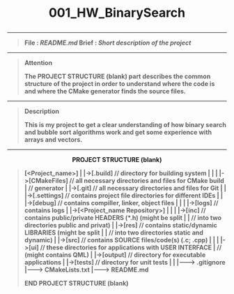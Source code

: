# <p align = center><b>001_HW_BinarySearch<b></p>

-------------------------------------------------------------------------------
> **File**           : _README.md_
> **Brief**          : _Short description of the project_
-------------------------------------------------------------------------------
> **Attention**
> 
> The **PROJECT STRUCTURE (blank)** part describes the common structure of the
> project in order to understand where the code is and where the CMake 
> generator finds the source files.
-------------------------------------------------------------------------------
> **Description**
> 
> This is my project to get a clear understanding of how binary search and 
> bubble sort algorithms work and get some experience with arrays and vectors.
-------------------------------------------------------------------------------

**<p align=center>PROJECT STRUCTURE (blank)</p>**

> [<Project_name>]
>  |
>  |->[.build]           // directory for building system
>  |   |
>  |   |->[CMakeFiles]   // all necessary directories and files for CMake build 
>  |                     // generator
>  |
>  |->[.git]             // all necessary directories and files for Git
>  |
>  |
>  |->[.settings]        // contains project file directories for different IDEs
>  |
>  |
>  |->[debug]            // contains compiller, linker, object files
>  |   |
>  |   |->[logs]         // contains logs
>  |
>  |->[<Project_name Repository>]
>  |   |
>  |   |->[inc]          // contains public/private HEADERS (*.h) (might be split
>  |   |                 // into two directories public and privat)
>  |   |->[res]          // contains static/dynamic LIBRARIES     (might be split
>  |   |                 // into two directories static and dynamic)
>  |   |->[src]          // contains SOURCE files/code(s)   (.с; .cpp)
>  |   |
>  |   |->[ui]           // these directories for applications with USER INTERFACE
>  |                     // (might contains QML)
>  |
>  |->[output]           // directory for executable applications
>  |
>  |->[tests]            // directory for unit tests
>  |
>  |
>  |---> .gitignore
>  |---> CMakeLists.txt
>  |---> README.md
**<p anign=center>END PROJECT STRUCTURE (blank)</p>** 
  